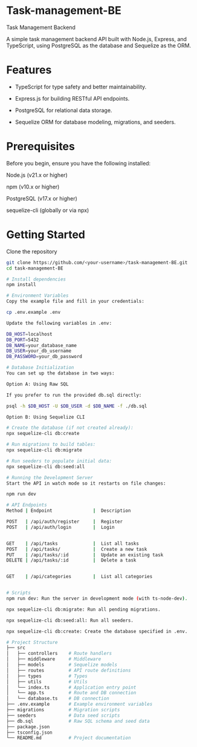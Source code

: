# Task-management-BE

Task Management Backend

A simple task management backend API built with Node.js, Express, and TypeScript, using PostgreSQL as the database and Sequelize as the ORM.

# Features

- TypeScript for type safety and better maintainability.

- Express.js for building RESTful API endpoints.

- PostgreSQL for relational data storage.

- Sequelize ORM for database modeling, migrations, and seeders.

# Prerequisites

Before you begin, ensure you have the following installed:

Node.js (v21.x or higher)

npm (v10.x or higher)

PostgreSQL (v17.x or higher)

sequelize-cli (globally or via npx)

# Getting Started

Clone the repository
```bash
git clone https://github.com/<your-username>/task-management-BE.git
cd task-management-BE

# Install dependencies
npm install

# Environment Variables
Copy the example file and fill in your credentials:

cp .env.example .env

Update the following variables in .env:

DB_HOST=localhost
DB_PORT=5432
DB_NAME=your_database_name
DB_USER=your_db_username
DB_PASSWORD=your_db_password

# Database Initialization
You can set up the database in two ways:

Option A: Using Raw SQL

If you prefer to run the provided db.sql directly:

psql -h $DB_HOST -U $DB_USER -d $DB_NAME -f ./db.sql

Option B: Using Sequelize CLI

# Create the database (if not created already):
npx sequelize-cli db:create

# Run migrations to build tables:
npx sequelize-cli db:migrate

# Run seeders to populate initial data:
npx sequelize-cli db:seed:all

# Running the Development Server
Start the API in watch mode so it restarts on file changes:

npm run dev

# API Endpoints
Method | Endpoint               |  Description 

POST   | /api/auth/register     |  Register
POST   | /api/auth/login        |  Login


GET    | /api/tasks             |  List all tasks
POST   | /api/tasks/            |  Create a new task
PUT    | /api/tasks/:id         |  Update an existing task
DELETE | /api/tasks/:id         |  Delete a task


GET    | /api/categories        |  List all categories


# Scripts
npm run dev: Run the server in development mode (with ts-node-dev).

npx sequelize-cli db:migrate: Run all pending migrations.

npx sequelize-cli db:seed:all: Run all seeders.

npx sequelize-cli db:create: Create the database specified in .env.

# Project Structure
├── src
│   ├── controllers    # Route handlers
│   ├── middleware     # Middleware
│   ├── models         # Sequelize models
│   ├── routes         # API route definitions
│   ├── types          # Types
│   ├── utils          # Utils
│   └── index.ts       # Application entry point
│   └── app.ts         # Route and DB connection
│   └── database.ts    # DB connection
├── .env.example       # Example environment variables
├── migrations         # Migration scripts
├── seeders            # Data seed scripts
├── db.sql             # Raw SQL schema and seed data
├── package.json
├── tsconfig.json
└── README.md          # Project documentation